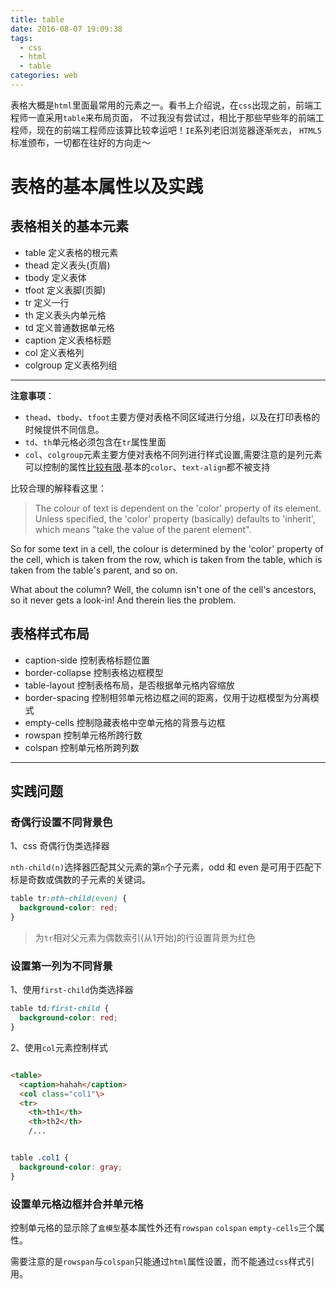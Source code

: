```yaml
---
title: table
date: 2016-08-07 19:09:38
tags: 
  - css 
  - html 
  - table
categories: web
---
```


表格大概是`html`里面最常用的元素之一。看书上介绍说，在`css`出现之前，前端工程师一直采用`table`来布局页面，
不过我没有尝试过，相比于那些早些年的前端工程师，现在的前端工程师应该算比较幸运吧！`IE`系列老旧浏览器逐渐`死去`，
`HTML5`标准颁布，一切都在往好的方向走～

<!-- more -->
# 表格的基本属性以及实践

## 表格相关的基本元素

- table
  定义表格的根元素
- thead
  定义表头(页眉)
- tbody
  定义表体
- tfoot
  定义表脚(页脚)
- tr
  定义一行
- th
  定义表头内单元格
- td
  定义普通数据单元格
- caption
  定义表格标题
- col
  定义表格列
- colgroup
  定义表格列组
---

**注意事项**：

- `thead`、`tbody`、`tfoot`主要方便对表格不同区域进行分组，以及在打印表格的时候提供不同信息。
- `td`、`th`单元格必须包含在`tr`属性里面
- `col`、`colgroup`元素主要方便对表格不同列进行样式设置,需要注意的是列元素可以控制的属性[比较有限](http://www.w3.org/TR/CSS21/tables.html#columns).基本的`color`、`text-align`都不被支持

比较合理的解释看这里：
>The colour of text is dependent on the 'color' property of its element. Unless specified, the 'color' property (basically) defaults to 'inherit', which means "take the value of the parent element".

So for some text in a cell, the colour is determined by the 'color' property of the cell, which is taken from the row, which is taken from the table, which is taken from the table's parent, and so on.

What about the column? Well, the column isn't one of the cell's ancestors, so it never gets a look-in! And therein lies the problem.



## 表格样式布局

- caption-side
  控制表格标题位置
- border-collapse
  控制表格边框模型
- table-layout
  控制表格布局，是否根据单元格内容缩放
- border-spacing
  控制相邻单元格边框之间的距离，仅用于边框模型为分离模式
- empty-cells
  控制隐藏表格中空单元格的背景与边框
- rowspan
  控制单元格所跨行数
- colspan
  控制单元格所跨列数

---

## 实践问题

### 奇偶行设置不同背景色

1、css 奇偶行伪类选择器

`nth-child(n)`选择器匹配其父元素的第`n`个子元素，odd 和 even 是可用于匹配下标是奇数或偶数的子元素的关键词。

``` css
table tr:nth-child(even) {
  background-color: red;
}
```

> 为`tr`相对父元素为偶数索引(从1开始)的行设置背景为红色


### 设置第一列为不同背景

1、使用`first-child`伪类选择器

``` css
table td:first-child {
  background-color: red;
}
```


2、使用`col`元素控制样式

``` html

<table>
  <caption>hahah</caption>
  <col class="col1"\>
  <tr>
    <th>th1</th>
    <th>th2</th>
    /...

```

``` css

table .col1 {
  background-color: gray;
}

```

### 设置单元格边框并合并单元格

控制单元格的显示除了`盒模型`基本属性外还有`rowspan` `colspan` `empty-cells`三个属性。

需要注意的是`rowspan`与`colspan`只能通过`html`属性设置，而不能通过`css`样式引用。

